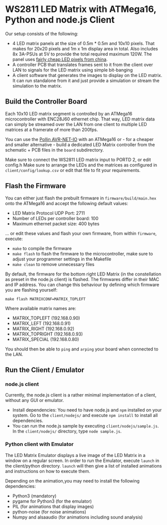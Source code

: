 # WS2811 LED Matrix with ATMega16, Python and node.js Client
Our setup consists of the following:
* 4 LED matrix panels at the size of 0.5m * 0.5m and 10x10 pixels. That makes for 20x20 pixels and 1m x 1m display area in total. Also includes 8x 3A-PSUs at 5V to provide the total required maximum 120W. The panel uses [fairly cheap LED pixels from china](http://www.aliexpress.com/item/Diameter-12mm-500pcs-WS2811-LED-pixel-module-IP68-waterproof-DC5V-full-color-christmas-tree-decration/1234045959.html).
* A controller PCB that translates frames sent to it from the client over LAN to signals for the LED matrix using simple bit-banging
* A client software that generates the images to display on the LED matrix. It can run standalone from it and just provide a simulation or stream the simulation to the matrix.

## Build the Controller Board
Each 10x10 LED matrix segment is controlled by an ATMega16 microcontroller with ENC28J60 ethernet chip. That way, LED matrix data can simply be streamed over the LAN from one client to multiple LED matrices at a framerate of more than 200fps.

You can use the [Pollin AVR-NET-IO](http://www.pollin.de/shop/dt/MTQ5OTgxOTk-/Bausaetze_Module/Bausaetze/Bausatz_AVR_NET_IO.html) with an ATMega16 or - for a cheaper and smaller alternative - build a dedicated LED Matrix controller from the schematic + PCB files in the `board` subdirectory.

Make sure to connect the WS2811 LED matrix input to PORTD 2, or edit config.h
Make sure to arrange the LEDs and the matrices as configured in `client/config/lookup.csv` or edit that file to fit your requirements.

## Flash the Firmware
You can either just flash the prebuilt firmware in `firmware/build/main.hex` onto the ATMega16 and accept the following default values:
* LED Matrix Protocol UDP Port: 2711
* Number of LEDs per controller board: 100
* Maximum ethernet packet size: 400 bytes

... or edit these values and flash your own firmware, from within `firmware`, execute:
* `make` to compile the firmware
* `make flash` to flash the firmware to the microcontroller, make sure to adjust your programmer settings in the Makefile
* `make clean` to remove unnecessary files

By default, the firmware for the bottom right LED Matrix (in the constellation as preset in the node.js client) is flashed. The firmwares differ in their MAC and IP address. You can change this behaviour by defining which firmware you are flashing yourself:

`make flash MATRIXCONF=MATRIX_TOPLEFT`

Where available matrix names are:
* MATRIX_TOPLEFT (192.168.0.90)
* MATRIX_LEFT (192.168.0.91)
* MATRIX_RIGHT (192.168.0.92)
* MATRIX_TOPRIGHT (192.168.0.93)
* MATRIX_SPECIAL (192.168.0.80)

You should then be able to `ping` and `arping` your board when connected to the LAN.

## Run the Client / Emulator
### node.js client
Currently, the node.js client is a rather minimal implementation of a client, without any GUI or emulator.
* Install dependencies: You need to have node.js and `npm` installed on your system. Go to the `client/nodejs/` and execute `npm install` to install all dependencies.
* You can run the node.js sample by executing `client/nodejs/sample.js`. In the `client/nodejs/` directory, type `node sample.js`.

### Python client with Emulator
The LED Matrix Emulator displays a live image of the LED Matrix in a window on a regular screen. In order to run the Emulator, execute `launch` in the client/python directory. `launch` will then give a list of installed animations and instructions on how to execute them.

Depending on the animation,you may need to install the following dependencies:
* Python3 (mandatory)
* pygame for Python3 (for the emulator)
* PIL (for animations that display images)
* python-noise (for noise animations)
* Numpy and alsaaudio (for animations including sound analysis)

